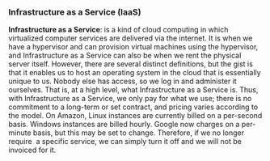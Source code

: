 ### Infrastructure as a Service (IaaS) 

**Infrastructure as a Service**: is a kind of cloud computing in which virtualized computer services are delivered via the internet. It is when we have a hypervisor and can provision virtual machines using the hypervisor, and Infrastructure as a Service can also be when we rent the physical server itself. However, there are several distinct definitions, but the gist is that it enables us to host an operating system in the cloud that is essentially unique to us. Nobody else has access, so we log in and administer it ourselves. That is, at a high level, what Infrastructure as a Service is. Thus, with Infrastructure as a Service, we only pay for what we use; there is no commitment to a long-term or set contract, and pricing varies according to the model. On Amazon, Linux instances are currently billed on a per-second basis. Windows instances are billed hourly. Google now charges on a per-minute basis, but this may be set to change. Therefore, if we no longer require  a specific service, we can simply turn it off and we will not be invoiced for it.
